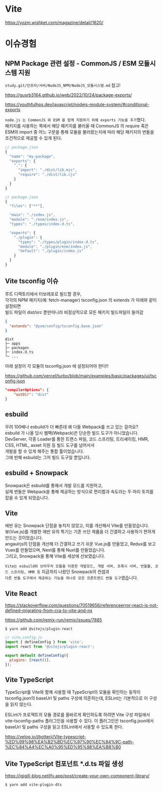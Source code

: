 # Vite

https://yozm.wishket.com/magazine/detail/1620/

# 이슈경험

## NPM Package 관련 설정 - CommonJS / ESM 모듈시스템 지원

`study.git/인프라/서버/NodeJS_NPM/NodeJS_모듈시스템.md` 참고!

https://gusrb3164.github.io/web/2022/10/24/package-exports/

https://youthfulhps.dev/javascript/nodejs-module-system/#conditional-exports

`node.js 는 CommonJS 와 ESM 을 함께 지원하기 위해 exports 기능을 추가`했다.  
패키지를 사용하는 쪽에서 해당 패키지를 불러올 때 CommonJS 의 require 혹은 ESM의 import 중 어느 구문을 통해 모듈을 불러왔는지에 따라 해당 패키지의 번들을 조건적으로 제공할 수 있게 된다.

```javascript
// package.json
{
  "name": "my-package",
  "exports": {
    ".": {
      "import": "./dist/lib.mjs",
      "require": "./dist/lib.cjs"
    }
  }
}
```

```javascript
// package.json
{
  "files": ["**"],

  "main": "./index.js",
  "module": "./esm/index.js",
  "types": "./types/index.d.ts",

  "exports": {
    "./plugin": {
      "types": "./types/plugin/index.d.ts",
      "module": "./plugin/esm/index.js",
      "default": "./plugin/index.js"
    }
  }
}
```

## Vite tsconfig 이슈

루트 디렉토리에서 터보레포로 빌드할 경우,  
각각의 NPM 패키지(예: fetch-manager) tsconfig.json 의 extends 가 아래와 같이 설정되면  
빌드 파일이 dist/src 뿐만아니라 비정상적으로 모든 패키지 빌드파일이 들어감

```json
{
  "extends": "@ysm/config/tsconfig.base.json"
}
```

```
dist
├─ apps
├─ packages
├─ index.d.ts
└─ ...
```

아래 설정이 각 모듈의 tsconfig.json 에 설정되어야 한다!!

https://github.com/vercel/turbo/blob/main/examples/basic/packages/ui/tsconfig.json

```json
"compilerOptions": {
    "outDir": "dist"
}
```

## esbuild

무려 100배나 esbuild가 더 빠른데 왜 다들 Webpack를 쓰고 있는 걸까요?  
esbuild 가 나올 당시 웹팩(Webpack)은 단순한 빌드 도구가 아니었습니다.  
DevServer, 각종 Loader를 통한 트랜스 파일, 코드 스프리팅, 트리셰이킹, HMR, CSS, HTML, asset 지원 등 빌드 도구를 넘어서서  
개발을 할 수 있게 해주는 통합 툴이었습니다.  
그에 반해 esbuild는 그저 빌드 도구일 뿐입니다.

## esbuild + Snowpack

Snowpack은 esbuild를 통해서 개발 모드를 지원하고,  
실제 번들은 Webpack을 통해 제공하는 방식으로 편리함과 속도라는 두 마리 토끼를 잡을 수 있게 되었습니다.

## Vite

에반 유는 Snowpack 단점을 놓치지 않았고, 이를 개선해서 Vite를 만들었습니다.  
뷰(Vue.js)를 개발한 에반 유의 특기는 기존 쓰던 제품을 더 간결하고 사용하기 편하게 만드는 것이었습니다.  
angaulrjs의 단점을 개선해 더 간결하고 쓰기 쉬운 Vue.js를 만들었고, Redux를 보고 Vuex를 만들었으며, Next를 통해 Nuxt를 만들었습니다.  
그리고, Snowpack을 통해 Vite를 세상에 선보였습니다.

`Vite는 esbuild와 브라우저 모듈을 이용한 개발모드, 개발 서버, 프록시 서버, 번들툴, 코드 스프리팅, HMR 등` 지금까지 나왔던 Snowpack의 컨셉과  
`다른 번들 도구에서 제공하는 기능을 하나로 모은 프론트엔드 번들 도구`였습니다.

## Vite React

https://stackoverflow.com/questions/70519656/referenceerror-react-is-not-defined-migrating-from-cra-to-vite-and-nx

https://github.com/remix-run/remix/issues/7885

```
$ yarn add @vitejs/plugin-react
```

```javascript
// vite.config.js
import { defineConfig } from 'vite';
import react from '@vitejs/plugin-react';

export default defineConfig({
  plugins: [react()],
});
```

## Vite TypeScript

TypeScript를 Vite와 함께 사용할 때 TypeScript의 모듈을 확인하는 동작이 tsconfig.json의 baseUrl 및 paths 구성에 의존하는데, ESLint는 기본적으로 이 구성을 읽지 않는다.

ESLint가 프로젝트의 모듈 경로를 올바르게 확인하도록 하려면 Vite 구성 파일에서 vite-tsconfig-paths 플러그인을 사용할 수 있다. 이 플러그인은 tsconfig.json에서 baseUrl 및 paths 구성을 읽고 ESLint에서 사용할 수 있도록 한다.

https://velog.io/@otterji/Vite-typescript-%ED%99%98%EA%B2%BD%EC%97%90%EC%84%9C-path-%EC%84%A4%EC%A0%95%ED%95%98%EA%B8%B0

## Vite TypeScript 컴포넌트 \*.d.ts 파일 생성

https://jgjgill-blog.netlify.app/post/create-your-own-component-library/

```
$ yarn add vite-plugin-dts
```
